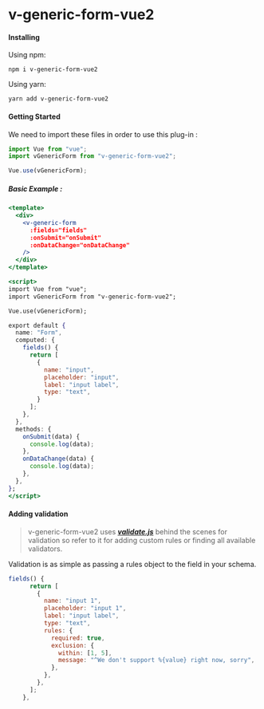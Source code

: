 # v-generic-form-vue2

#### Installing

Using npm:

```
npm i v-generic-form-vue2
```

Using yarn:

```
yarn add v-generic-form-vue2
```

#### Getting Started

We need to import these files in order to use this plug-in :

```js
import Vue from "vue";
import vGenericForm from "v-generic-form-vue2";

Vue.use(vGenericForm);
```

##### Basic Example :

```jsx
<template>
  <div>
    <v-generic-form
      :fields="fields"
      :onSubmit="onSubmit"
      :onDataChange="onDataChange"
    />
  </div>
</template>

<script>
import Vue from "vue";
import vGenericForm from "v-generic-form-vue2";

Vue.use(vGenericForm);

export default {
  name: "Form",
  computed: {
    fields() {
      return [
        {
          name: "input",
          placeholder: "input",
          label: "input label",
          type: "text",
        }
      ];
    },
  },
  methods: {
    onSubmit(data) {
      console.log(data);
    },
    onDataChange(data) {
      console.log(data);
    },
  },
};
</script>
```

#### Adding validation

> v-generic-form-vue2 uses **_[validate.js](https://validatejs.org/)_** behind the scenes for validation so refer to it for adding custom rules or finding all available validators.

Validation is as simple as passing a rules object to the field in your schema.

```js
fields() {
      return [
        {
          name: "input 1",
          placeholder: "input 1",
          label: "input label",
          type: "text",
          rules: {
            required: true,
            exclusion: {
              within: [1, 5],
              message: "^We don't support %{value} right now, sorry",
            },
          },
        },
      ];
    },
```
